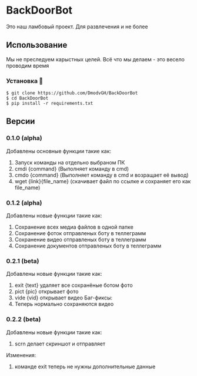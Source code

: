 # BackDoorBot
Это наш ламбовый проект. Для развлечения и не более
## Использование
Мы не преследуем карыстных целей. Всё что мы делаем - это весело проводим время
### Установка 💾
```
$ git clone https://github.com/DmodvGH/BackDoorBot
$ cd BackDoorBot
$ pip install -r requirements.txt
```

## Версии
### 0.1.0 (alpha)
Добавлены основные функции такие как:
1. Запуск команды на отдельно выбраном ПК
2. cmdi {command} (Выполняет команду в cmd)
3. cmdo {command} (Выполняет команду в cmd и возращает её вывод)
4. wget {link}{file_name} (скачивает файл по ссылке и сохраняет его как file_name)
### 0.1.2 (alpha)
Добавлены новые функции такие как:
1. Сохранение всех медиа файлов в одной папке
2. Сохранение фоток отправленых боту в теллеграмм
3. Сохранение видео отправленых боту в теллеграмм
4. Сохранение документов отправленых боту в теллеграмм
### 0.2.1 (beta)
Добавлены новые функции такие как:
1. exit {text} удаляет все сохранёные ботом фото
2. pict {pic}  открывает фото
3. vide {vid}  открывает видео
Баг-фиксы:
1. Теперь нормально сохраняются видео
### 0.2.2 (beta)
Добавлены новые функции такие как:
1. scrn делает скриншот и отправляет

Изменения:
1. команде exit теперь не нужны дополнительные данные